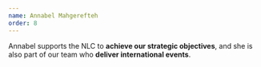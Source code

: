 ```yaml
---
name: Annabel Mahgerefteh
order: 8
---
```


Annabel supports the NLC to **achieve our strategic objectives**, and she is also part of our team who **deliver international events**.
